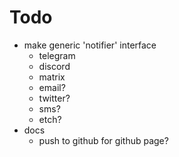 # Todo
- make generic 'notifier' interface
    - telegram
    - discord
    - matrix
    - email?
    - twitter?
    - sms?
    - etch?
- docs
    - push to github for github page?